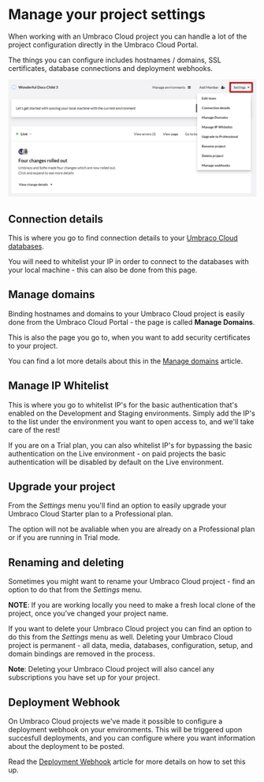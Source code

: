 # Manage your project settings

When working with an Umbraco Cloud project you can handle a lot of the project configuration directly in the Umbraco Cloud Portal.

The things you can configure includes hostnames / domains, SSL certificates, database connections and deployment webhooks.

![settings](images/project-settings.png)

## Connection details

This is where you go to find connection details to your [Umbraco Cloud databases](../../Databases).

You will need to whitelist your IP in order to connect to the databases with your local machine - this can also be done from this page.

## Manage domains

Binding hostnames and domains to your Umbraco Cloud project is easily done from the Umbraco Cloud Portal - the page is called **Manage Domains**.

This is also the page you go to, when you want to add security certificates to your project.

You can find a lot more details about this in the [Manage domains](../Manage-Domains) article.

## Manage IP Whitelist

This is where you go to whitelist IP's for the basic authentication that's enabled on the Development and Staging environments. Simply add the IP's to the list under the environment you want to open access to, and we'll take care of the rest!

If you are on a Trial plan, you can also whitelist IP's for bypassing the basic authentication on the Live environment - on paid projects the basic authentication will be disabled by default on the Live environment.

## Upgrade your project

From the *Settings* menu you'll find an option to easily upgrade your Umbraco Cloud Starter plan to a Professional plan.

The option will not be avaliable when you are already on a Professional plan or if you are running in Trial mode.

## Renaming and deleting

Sometimes you might want to rename your Umbraco Cloud project - find an option to do that from the *Settings* menu. 

**NOTE**: If you are working locally you need to make a fresh local clone of the project, once you’ve changed your project name.

If you want to delete your Umbraco Cloud project you can find an option to do this from the *Settings* menu as well. Deleting your Umbraco Cloud project is permanent - all data, media, databases, configuration, setup, and domain bindings are removed in the process.

**Note**: Deleting your Umbraco Cloud project will also cancel any subscriptions you have set up for your project.

## Deployment Webhook

On Umbraco Cloud projects we've made it possible to configure a deployment webhook on your environments. This will be triggered upon succesfull deployments, and you can configure where you want information about the deployment to be posted.

Read the [Deployment Webhook](../../Deployment/Deployment-webhook) article for more details on how to set this up.